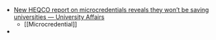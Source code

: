 - [New HEQCO report on microcredentials reveals they won’t be saving universities — University Affairs](https://universityaffairs.ca/news/news-article/new-heqco-report-on-microcredentials-reveals-they-wont-be-saving-universities/)
	- [[Microcredential]]
-